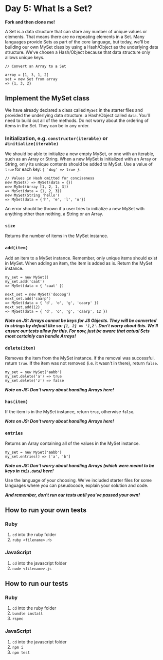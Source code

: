 # Day 5: What Is a Set?

**Fork and then clone me!**

A Set is a data structure that can store any number of unique values or elements. That means there are no repeating elements in a Set. Many languages provide Sets as part of the core language, but today, we'll be building our own MySet class by using a Hash/Object as the underlying data structure. We've chosen a Hash/Object because that data structure only allows unique keys.

```
// Convert an Array to a Set

array = [1, 3, 1, 2]
set = new Set from array
=> {1, 3, 2}
```

## Implement the MySet class

We have already declared a class called `MySet` in the starter files and provided the underlying data structure: a Hash/Object called `data`. You'll need to build out all of the methods. Do not worry about the ordering of items in the Set. They can be in any order.

### Initialization, e.g. `constructor(iterable)` or `#initialize(iterable)`

We should be able to initialize a new empty MySet, or one with an iterable, such as an Array or String. When a new MySet is initialized with an Array or String, only its unique contents should be added to MySet. Use a value of `true` for each key: `{ 'dog' => true }`.

```
// Values in Hash omitted for conciseness
new MySet() => MySet(data = {})
new MySet(Array [1, 2, 1, 3]) 
=> MySet(data = {1, 2, 3})
new MySet(String 'hello') 
=> MySet(data = {'h', 'e', 'l', 'o'})
```

An error should be thrown if a user tries to initialize a new MySet with anything other than nothing, a String or an Array. 

### `size`

Returns the number of items in the MySet instance.

### `add(item)`

Add an item to a MySet instance. Remember, only unique items should exist in MySet. When adding an item, the item is added as is. Return the MySet instance.

```
my_set = new MySet()
my_set.add('caat')
=> MySet(data = { 'caat' })

next_set = new MySet('doooog')
next_set.add('caarp')
=> MySet(data = { 'd', 'o', 'g', 'caarp' })
next_set.add(12)
=> MySet(data = { 'd', 'o', 'g', 'caarp', 12 })
```

***Note on JS: Arrays cannot be keys for JS Objects. They will be converted to strings by default like so: `[1, 2] => '1,2'`. Don't worry about this. We'll ensure our tests allow for this. For now, just be aware that actual Sets most certainly can handle Arrays!***

### `delete(item)`

Removes the item from the MySet instance. If the removal was successful, return `true`. If the item was not removed (i.e. it wasn't in there), return `false`.

```
my_set = new MySet('aabb')
my_set.delete('a') => true
my_set.delete('z') => false
```

***Note on JS: Don't worry about handling Arrays here!***

### `has(item)`

If the item is in the MySet instance, return `true`, otherwise `false`.

***Note on JS: Don't worry about handling Arrays here!***

### `entries`

Returns an Array containing all of the values in the MySet instance.

```
my_set = new MySet('aabb')
my_set.entries() => ['a', 'b']
```

***Note on JS: Don't worry about handling Arrays (which were meant to be keys in `this.data`) here!***

Use the language of your choosing. We've included starter files for some languages where you can pseudocode, explain your solution and code.

**_And remember, don't run our tests until you've passed your own!_**

## How to run your own tests

### Ruby

1. `cd` into the ruby folder
2. `ruby <filename>.rb`

### JavaScript

1. `cd` into the javascript folder
2. `node <filename>.js`

## How to run our tests

### Ruby

1. `cd` into the ruby folder
2. `bundle install`
3. `rspec`

### JavaScript

1. `cd` into the javascript folder
2. `npm i`
3. `npm test`
